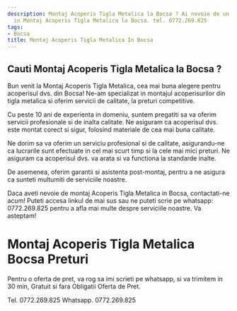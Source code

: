 ```yaml
---
description: Montaj Acoperis Tigla Metalica la Bocsa ? Ai nevoie de un profesionist
  in Montaj Acoperis Tigla Metalica la Bocsa. tel. 0772.269.825
tags:
- Bocsa
title: Montaj Acoperis Tigla Metalica In Bocsa
---
```



## Cauti Montaj Acoperis Tigla Metalica la Bocsa ?

Bun venit la Montaj Acoperis Tigla Metalica, cea mai buna alegere pentru acoperisul dvs. din Bocsa! Ne-am specializat in montajul acoperisurilor din tigla metalica si oferim servicii de calitate, la preturi competitive. 

Cu peste 10 ani de experienta in domeniu, suntem pregatiti sa va oferim servicii profesionale si de inalta calitate. Ne asiguram ca acoperisul dvs. este montat corect si sigur, folosind materiale de cea mai buna calitate. 

Ne dorim sa va oferim un serviciu profesional si de calitate, asigurandu-ne ca lucrarile sunt efectuate in cel mai scurt timp si la cele mai mici preturi. Ne asiguram ca acoperisul dvs. va arata si va functiona la standarde inalte. 

De asemenea, oferim garantii si asistenta post-montaj, pentru a ne asigura ca sunteti multumiti de serviciile noastre. 

Daca aveti nevoie de montaj Acoperis Tigla Metalica in Bocsa, contactati-ne acum! Puteti accesa linkul de mai sus sau ne puteti scrie pe whatsapp: 0772.269.825 pentru a afla mai multe despre serviciile noastre. Va asteptam!

# Montaj Acoperis Tigla Metalica Bocsa Preturi
Pentru o oferta de pret, va rog sa imi scrieti pe whatsapp, si va trimitem in 30 min, Gratuit si fara Obligatii Oferta de Pret.

Tel. 0772.269.825
Whatsapp. 0772.269.825